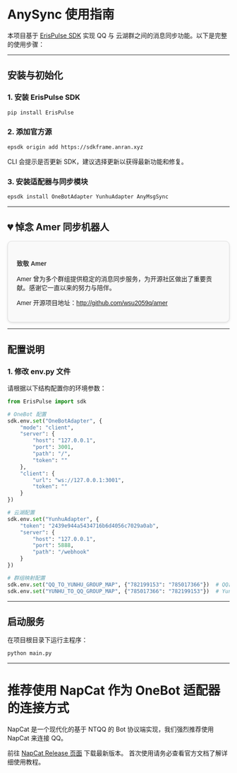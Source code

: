 # AnySync 使用指南

本项目基于 [ErisPulse SDK](https://github.com/ErisPulse/ErisPulse) 实现 QQ 与 云湖群之间的消息同步功能。以下是完整的使用步骤：

---

## 安装与初始化

### 1. 安装 ErisPulse SDK
```bash
pip install ErisPulse
```

### 2. 添加官方源
```bash
epsdk origin add https://sdkframe.anran.xyz
```
CLI 会提示是否更新 SDK，建议选择更新以获得最新功能和修复。

### 3. 安装适配器与同步模块
```bash
epsdk install OneBotAdapter YunhuAdapter AnyMsgSync
```

---

## 💔 悼念 Amer 同步机器人

<div style="background-color: #f9f9f9; border: 1px solid #ddd; border-radius: 10px; padding: 20px; font-family: Arial, sans-serif; box-shadow: 0 2px 5px rgba(0,0,0,0.1);">
    <h4 style="color: #333; margin-bottom: 15px;">致敬 Amer</h4>
    <p>Amer 曾为多个群组提供稳定的消息同步服务，为开源社区做出了重要贡献。感谢它一直以来的努力与陪伴。</p>
    <p>Amer 开源项目地址：<a href="http://github.com/wsu2059q/amer">http://github.com/wsu2059q/amer</a></p>
</div>

---

## 配置说明

### 1. 修改 env.py 文件

请根据以下结构配置你的环境参数：

```python
from ErisPulse import sdk

# OneBot 配置
sdk.env.set("OneBotAdapter", {
    "mode": "client",
    "server": {
        "host": "127.0.0.1",
        "port": 3001,
        "path": "/",
        "token": ""
    },
    "client": {
        "url": "ws://127.0.0.1:3001",
        "token": ""
    }
})

# 云湖配置
sdk.env.set("YunhuAdapter", {
    "token": "2439e944a5434716b6d4056c7029a0ab",
    "server": {
        "host": "127.0.0.1",
        "port": 5888,
        "path": "/webhook"
    }
})

# 群组映射配置
sdk.env.set("QQ_TO_YUNHU_GROUP_MAP", {"782199153": "785017366"})  # QQ群ID -> Yunhu群ID
sdk.env.set("YUNHU_TO_QQ_GROUP_MAP", {"785017366": "782199153"})  # Yunhu群ID -> QQ群ID
```

---

## 启动服务

在项目根目录下运行主程序：

```bash
python main.py
```

---

# 推荐使用 NapCat 作为 OneBot 适配器的连接方式

NapCat 是一个现代化的基于 NTQQ 的 Bot 协议端实现，我们强烈推荐使用 NapCat 来连接 QQ。

前往 [NapCat Release 页面](https://github.com/NapNeko/NapCatQQ/releases) 下载最新版本。
首次使用请务必查看官方文档了解详细使用教程。
